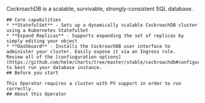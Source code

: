 CockroachDB is a scalable, survivable, strongly-consistent SQL database.
    
    ## Core capabilities
    * **StatefulSet** - Sets up a dynamically scalable CockroachDB cluster using a Kubernetes StatefulSet
    * **Expand Replicas** - Supports expanding the set of replicas by simply editing your object
    * **Dashboard** - Installs the CockroachDB user interface to administer your cluster. Easily expose it via an Ingress rule.
    Review all of the [confiuguration options](https://github.com/helm/charts/tree/master/stable/cockroachdb#configuration) to best run your database instance.
    ## Before you start
    
    This Operator requires a cluster with PV support in order to run correctly.
    ## About this Operator
